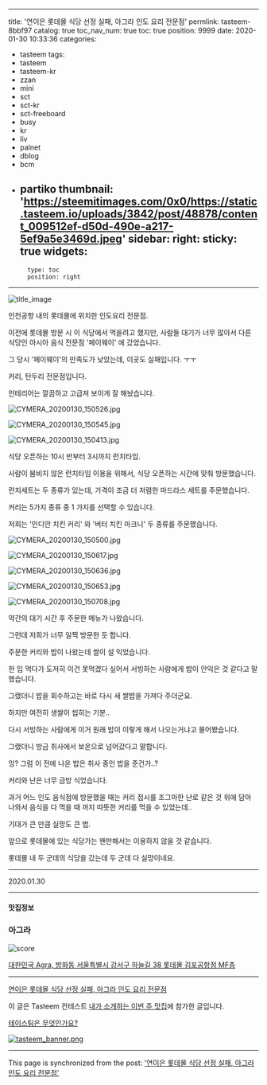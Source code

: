 
---
title: '연이은 롯데몰 식당 선정 실패, 아그라 인도 요리 전문점'
permlink: tasteem-8bbf97
catalog: true
toc_nav_num: true
toc: true
position: 9999
date: 2020-01-30 10:33:36
categories:
- tasteem
tags:
- tasteem
- tasteem-kr
- zzan
- mini
- sct
- sct-kr
- sct-freeboard
- busy
- kr
- liv
- palnet
- dblog
- bcm
- partiko
thumbnail: 'https://steemitimages.com/0x0/https://static.tasteem.io/uploads/3842/post/48878/content_009512ef-d50d-490e-a217-5ef9a5e3469d.jpeg'
sidebar:
    right:
        sticky: true
widgets:
    -
        type: toc
        position: right
---


![title_image](https://steemitimages.com/0x0/https://static.tasteem.io/uploads/3842/post/48878/content_009512ef-d50d-490e-a217-5ef9a5e3469d.jpeg)

인천공항 내의 롯데몰에 위치한 인도요리 전문점.

이전에 롯데몰 방문 시 이 식당에서 먹을려고 했지만, 사람들 대기가 너무 많아서 다른 식당인 아시아 음식 전문점 '페이웨이' 에 갔었습니다.

그 당시 '페이웨이'의 만족도가 낮았는데, 이곳도 실패입니다. ㅜㅜ

커리, 탄두리 전문점입니다.

인테리어는 깔끔하고 고급져 보이게 잘 해놨습니다.

![CYMERA_20200130_150526.jpg](https://steemitimages.com/0x0/https://static.tasteem.io/uploads/image/image/247774/a3200cbe-32ad-4924-8e85-6aac3d0470ce.jpeg)

![CYMERA_20200130_150545.jpg](https://steemitimages.com/0x0/https://static.tasteem.io/uploads/image/image/247775/a3200cbe-32ad-4924-8e85-6aac3d0470ce.jpeg)

![CYMERA_20200130_150413.jpg](https://steemitimages.com/0x0/https://static.tasteem.io/uploads/image/image/247776/a3200cbe-32ad-4924-8e85-6aac3d0470ce.jpeg)

식당 오픈하는 10시 반부터 3시까지 런치타임.

사람이 붐비지 않은 런치타임 이용을 위해서, 식당 오픈하는 시간에 맞춰 방문했습니다.

런치세트는 두 종류가 있는데, 가격이 조금 더 저렴한 마드라스 세트를 주문했습니다.

커리는 5가지 종류 중 1 가지를 선택할 수 있습니다.

저희는 '인디안 치킨 커리' 와 '버터 치킨 마크니' 두 종류를 주문했습니다.

![CYMERA_20200130_150500.jpg](https://steemitimages.com/0x0/https://static.tasteem.io/uploads/image/image/247777/a3200cbe-32ad-4924-8e85-6aac3d0470ce.jpeg)

![CYMERA_20200130_150617.jpg](https://steemitimages.com/0x0/https://static.tasteem.io/uploads/image/image/247778/a3200cbe-32ad-4924-8e85-6aac3d0470ce.jpeg)

![CYMERA_20200130_150636.jpg](https://steemitimages.com/0x0/https://static.tasteem.io/uploads/image/image/247779/a3200cbe-32ad-4924-8e85-6aac3d0470ce.jpeg)

![CYMERA_20200130_150653.jpg](https://steemitimages.com/0x0/https://static.tasteem.io/uploads/image/image/247781/a3200cbe-32ad-4924-8e85-6aac3d0470ce.jpeg)

![CYMERA_20200130_150708.jpg](https://steemitimages.com/0x0/https://static.tasteem.io/uploads/image/image/247782/a3200cbe-32ad-4924-8e85-6aac3d0470ce.jpeg)

약간의 대기 시간 후 주문한 메뉴가 나왔습니다.

그런데 저희가 너무 일찍 방문한 듯 합니다.

주문한 커리와 밥이 나왔는데 쌀이 설 익었습니다.

한 입 먹다가 도저히 이건 못먹겠다 싶어서 서빙하는 사람에게 밥이 안익은 것 같다고 말했습니다.

그랬더니 밥을 회수하고는 바로 다시 새 쌀밥을 가져다 주더군요.

하지만 여전히 생쌀이 씹히는 기분..

다시 서빙하는 사람에게 이거 원래 밥이 이렇게 해서 나오는거냐고 물어봤습니다.

그랬더니 방금 취사에서 보온으로 넘어갔다고 말합니다.

잉? 그럼 이 전에 나온 밥은 취사 중인 밥을 준건가..?

커리와 난은 너무 금방 식었습니다.

과거 어느 인도 음식점에 방문했을 때는 커리 접시를 조그마한 난로 같은 것 위에 담아 나와서 음식을 다 먹을 때 까지 따뜻한 커리를 먹을 수 있었는데..

기대가 큰 만큼 실망도 큰 법.

앞으로 롯데몰에 있는 식당가는 왠만해서는 이용하지 않을 것 같습니다.

롯데몰 내 두 군데의 식당을 갔는데 두 군데 다 실망이네요.

---

2020.01.30

---

#### 맛집정보

### 아그라

![score](https://steemitimages.com/0x0/https://static.tasteem.io/images/steem/2Crowns.png)

[대한민국 Agra, 방화동 서울특별시 강서구 하늘길 38 롯데몰 김포공항점 MF층](https://kr.tasteem.io/post/48878#map)

---

[연이은 롯데몰 식당 선정 실패, 아그라 인도 요리 전문점](https://kr.tasteem.io/post/48878)

이 글은 Tasteem 컨테스트
[내가 소개하는  이번 주 맛집](https://kr.tasteem.io/event/768)에 참가한 글입니다.

[테이스팀은 무엇인가요?](https://kr.tasteem.io/about)

[![tasteem_banner.png](https://steemitimages.com/0x0/https://static.tasteem.io/images/tasteem_banner_v3.png)](https://kr.tasteem.io)

- - -

This page is synchronized from the post: ['연이은 롯데몰 식당 선정 실패, 아그라 인도 요리 전문점'](https://steemit.com/@lucky2015/tasteem-8bbf97)
